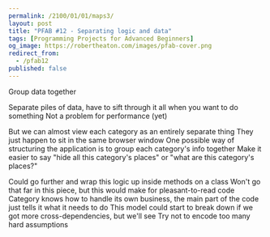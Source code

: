 ```yaml
---
permalink: /2100/01/01/maps3/
layout: post
title: "PFAB #12 - Separating logic and data"
tags: [Programming Projects for Advanced Beginners]
og_image: https://robertheaton.com/images/pfab-cover.png
redirect_from:
  - /pfab12
published: false
---
```

Group data together

Separate piles of data, have to sift through it all when you want to do something
Not a problem for performance (yet)

But we can almost view each category as an entirely separate thing
They just happen to sit in the same browser window
One possible way of structuring the application is to group each category's info together
Make it easier to say "hide all this category's places" or "what are this category's places?"

Could go further and wrap this logic up inside methods on a class
Won't go that far in this piece, but this would make for pleasant-to-read code
Category knows how to handle its own business, the main part of the code just tells it what it needs to do
This model could start to break down if we got more cross-dependencies, but we'll see
Try not to encode too many hard assumptions